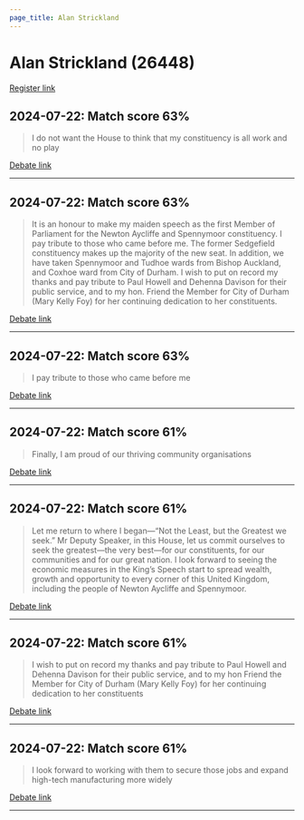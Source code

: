 ```yaml
---
page_title: Alan Strickland
---
```


# Alan Strickland  (26448)

[Register link](https://www.theyworkforyou.com/mp/26448/register)



## 2024-07-22: Match score 63%

>I do not want the House to think that my constituency is all work and no play

[Debate link](https://www.theyworkforyou.com/debates/?id=2024-07-22e.446.1) 

---



## 2024-07-22: Match score 63%

>It is an honour to make my maiden speech as the first Member of Parliament for the Newton Aycliffe and Spennymoor constituency. I pay tribute to those who came before me. The former Sedgefield constituency makes up the majority of the new seat. In addition, we have taken Spennymoor and Tudhoe wards from Bishop Auckland, and Coxhoe ward from City of Durham. I wish to put on record my thanks and pay tribute to Paul Howell and Dehenna Davison for their public service, and to my hon. Friend the Member for City of Durham (Mary Kelly Foy) for her continuing dedication to her constituents.

[Debate link](https://www.theyworkforyou.com/debates/?id=2024-07-22e.446.1) 

---



## 2024-07-22: Match score 63%

>I pay tribute to those who came before me

[Debate link](https://www.theyworkforyou.com/debates/?id=2024-07-22e.446.1) 

---



## 2024-07-22: Match score 61%

>Finally, I am proud of our thriving community organisations

[Debate link](https://www.theyworkforyou.com/debates/?id=2024-07-22e.446.1) 

---



## 2024-07-22: Match score 61%

>Let me return to where I began—“Not the Least, but the Greatest we seek.” Mr Deputy Speaker, in this House, let us commit ourselves to seek the greatest—the very best—for our constituents, for our communities and for our great nation. I look forward to seeing the economic measures in the King’s Speech start to spread wealth, growth and opportunity to every corner of this United Kingdom, including the people of Newton Aycliffe and Spennymoor.

[Debate link](https://www.theyworkforyou.com/debates/?id=2024-07-22e.446.1) 

---



## 2024-07-22: Match score 61%

>I wish to put on record my thanks and pay tribute to Paul Howell and Dehenna Davison for their public service, and to my hon Friend the Member for City of Durham (Mary Kelly Foy) for her continuing dedication to her constituents

[Debate link](https://www.theyworkforyou.com/debates/?id=2024-07-22e.446.1) 

---



## 2024-07-22: Match score 61%

>I look forward to working with them to secure those jobs and expand high-tech manufacturing more widely

[Debate link](https://www.theyworkforyou.com/debates/?id=2024-07-22e.446.1) 

---

